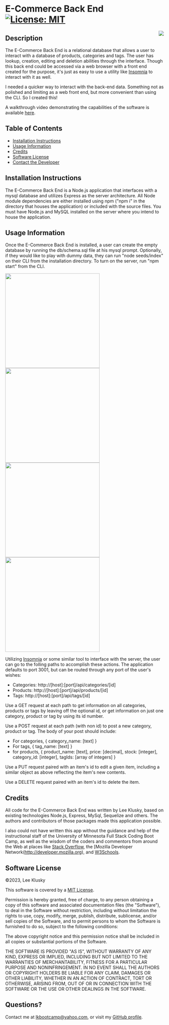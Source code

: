 # E-Commerce Back End [![License: MIT](https://img.shields.io/badge/License-MIT-yellow.svg)](https://opensource.org/licenses/MIT)

<img src="./assets/ecom-screenshot-collection.gif" style="float: right; margin-left: 10px;" />

## Description

The E-Commerce Back End is a relational database that allows a user to interact with a database of products, categories and tags. The user has lookup, creation, editing and deletion abilities through the interface. Though this back end could be accessed via a web browser with a front end created for the purpose, it's just as easy to use a utility like [Insomnia](https://insomnia.rest) to interact with it as well.

I needed a quicker way to interact with the back-end data. Something not as polished and limiting as a web front end, but more convenient than using the CLI. So I created this!

A walkthrough video demonstrating the capabilities of the software is available [here](https://drive.google.com/file/d/1KFZy1AUfL2XW0anQRpikWTVsJNBcrkK4/view?usp=sharing).


## Table of Contents


* [Installation Instructions](#installation-instructions)
* [Usage Information](#usage-information)
* [Credits](#credits)
* [Software License](#software-license)
* [Contact the Developer](#contact-the-developer)

## Installation Instructions

The E-Commerce Back End is a Node.js application that interfaces with a mysql database and utilizes Express as the server architecture. All Node module dependencies are either installed using npm ("npm i" in the directory that houses the application) or included with the source files. You must have Node.js and MySQL installed on the server where you intend to house the application.


## Usage Information

Once the E-Commerce Back End is installed, a user can create the empty database by running the db/schema.sql file at his mysql prompt. Optionally, if they would like to play with dummy data, they can run "node seeds/index" on their CLI from the installation directory. To turn on the server, run "npm start" from the CLI.

<img src="./assets/ecom-screenshot-1.png" width="300" />
<img src="./assets/ecom-screenshot-2.png" width="300" />
<img src="./assets/ecom-screenshot-3.png" width="300" />
<img src="./assets/ecom-screenshot-4.png" width="300" />


Utilizing [Insomnia](https://insomnia.rest) or some similar tool to interface with the server, the user can go to the folling paths to accomplish these actions. The application defaults to port 3001, but can be routed through any port of the user's wishes:

* Categories: http://[host]:[port]/api/categories/[id]
* Products: http://[host]:[port]/api/products/[id]
* Tags: http://[host]:[port]/api/tags/[id]

Use a GET request at each path to get information on all categories, products or tags by leaving off the optional id, or get information on just one category, product or tag by using its id number.

Use a POST request at each path (with non id) to post a new category, product or tag. The body of your post should include:

* For categories, { category_name: [text] }
* For tags, { tag_name: [text] }
* for products, { product_name: [text], price: [decimal], stock: [integer], category_id: [integer], tagIds: [array of integers] }

Use a PUT request paired with an item's id to edit a given item, including a similar object as above reflecting the item's new contents.

Use a DELETE request paired with an item's id to delete the item.


## Credits

All code for the E-Commerce Back End was written by Lee Klusky, based on existing technologies Node.js, Express, MySql, Sequelize and others. The authors and contributors of those packages made this application possible.

I also could not have written this app without the guidance and help of the instructional staff of the University of Minnesota Full Stack Coding Boot Camp, as well as the wisdom of the coders and commentors from around the Web at places like [Stack Overflow](http://www.stackoverflow.com), the [Mozilla Developer Network(http://developer.mozilla.org), and [W3Schools](http://www.w3schools.com).


## Software License

©2023, Lee Klusky

This software is covered by a [MIT License](https://opensource.org/licenses/MIT).

Permission is hereby granted, free of charge, to any person obtaining a copy of this software and associated documentation files (the "Software"), to deal in the Software without restriction, including without limitation the rights to use, copy, modify, merge, publish, distribute, sublicense, and/or sell copies of the Software, and to permit persons to whom the Software is furnished to do so, subject to the following conditions:

The above copyright notice and this permission notice shall be included in all copies or substantial portions of the Software.

THE SOFTWARE IS PROVIDED "AS IS", WITHOUT WARRANTY OF ANY KIND, EXPRESS OR IMPLIED, INCLUDING BUT NOT LIMITED TO THE WARRANTIES OF MERCHANTABILITY, FITNESS FOR A PARTICULAR PURPOSE AND NONINFRINGEMENT. IN NO EVENT SHALL THE AUTHORS OR COPYRIGHT HOLDERS BE LIABLE FOR ANY CLAIM, DAMAGES OR OTHER LIABILITY, WHETHER IN AN ACTION OF CONTRACT, TORT OR OTHERWISE, ARISING FROM, OUT OF OR IN CONNECTION WITH THE SOFTWARE OR THE USE OR OTHER DEALINGS IN THE SOFTWARE.

## Questions?

Contact me at <a href="mailto:lkbootcamp@yahoo.com">lkbootcamp@yahoo.com</a>, or visit my [GitHub profile](https://www.github.com/lkalliance).
